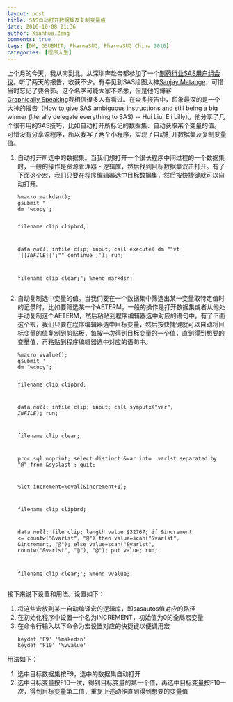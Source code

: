 ```yaml
---
layout: post
title: SAS自动打开数据集及复制变量值
date: 2016-10-08 21:36
author: Xianhua.Zeng
comments: true
tags: [DM, GSUBMIT, PharmaSUG, PharmaSUG China 2016]
categories: [程序人生]
---
```

<p>上个月的今天，我从南到北，从深圳奔赴帝都参加了一个<span style="text-decoration: none;"><a href="http://www.pharmasug.org/" target="_blank">制药行业SAS用户组会议</a></span>。听了两天的报告，收获不少。有幸见到SAS绘图大神<a href="https://support.sas.com/publishing/authors/matange.html" target="_blank"><span style="text-decoration: none;">Sanjay Matange</span></a>，可惜当时忘记了要合影。这个名字可能大家不熟悉，但是他的博客<a href="http://blogs.sas.com/content/graphicallyspeaking/" target="_blank"><span style="text-decoration: none;">Graphically Speaking</span></a>我相信很多人有看过。在众多报告中，印象最深的是一个大神的报告（How to give SAS ambiguous instructions and still being a big winner (literally delegate everything to SAS) -- Hui Liu, Eli Lilly）。他分享了几个很有用的SAS技巧，比如自动打开所标记的数据集、自动获取某个变量的值。<br />
 可惜没有分享源程序，所以我写了两个小程序，实现了自动打开数据集及复制变量值。</p>
<ol>
	<li>自动打开所选中的数据集。当我们想打开一个很长程序中间过程的一个数据集时，一般的操作是资源管理器 - 逻辑库，然后找到目标数据集双击打开。有了下面这个宏，我们只要在程序编辑器选中目标数据集，然后按快捷键就可以自动打开。
<pre><code>%macro markdsn();
gsubmit "
dm 'wcopy';

filename clip clipbrd;

data _null_;
   infile clip;
   input;
   call execute('dm ""vt '||_INFILE_||';"" continue ;');
run;

filename clip clear;";
%mend markdsn;</code></pre>
</li>
	<li>自动复制选中变量的值。当我们要在一个数据集中筛选出某一变量取特定值时的记录时，比如要筛选某一个AETERM，一般的操作是打开数据集或者从他处手动复制这个AETERM，然后粘贴到程序编辑器选中对应的语句中。有了下面这个宏，我们只要在程序编辑器选中目标变量，然后按快捷键就可以自动将目标变量的值复制到剪贴板，每按一次得到目标变量的一个值，直到得到想要的变量值，再粘贴到程序编辑器选中对应的语句中。
<pre><code>%macro vvalue();
gsubmit '
dm "wcopy";

filename clip clipbrd;

data _null_;
   infile clip;
   input;
   call symputx("var", _INFILE_);
run;

filename clip clear;

proc sql noprint;
    select distinct &amp;var into :varlst separated by "@"
    from &amp;syslast
    ;
quit;

%let increment=%eval(&amp;increment+1);

filename clip clipbrd;

data _null_;
    file clip;
    length value $32767;
	if &amp;increment &lt;= countw("&amp;varlst", "@") then value=scan("&amp;varlst", &amp;increment, "@");
	else value=scan("&amp;varlst", countw("&amp;varlst", "@"), "@");
    put value;
run;

filename clip clear;';
%mend vvalue;</code></pre>
</li>
</ol>
<p>接下来说下设置和用法。设置如下：</p>
<ol>
	<li>将这些宏放到某一自动编译宏的逻辑库，即sasautos值对应的路径</li>
	<li>在初始化程序中设置一个名为INCREMENT，初始值为0的全局宏变量</li>
	<li>在命令行输入以下命令为宏设置对应的快捷键以便调用宏
<pre><code>keydef 'F9' '%makedsn'
keydef 'F10' '%vvalue'</code></pre>
</li>
</ol>
<p>用法如下：</p>
<ol>
	<li>选中目标数据集按F9，选中的数据集自动打开</li>
	<li>选中目标变量按F10一次，得到目标变量的第一个值，再选中目标变量按F10一次，得到目标变量第二值，重复上述动作直到得到想要的变量值</li>
</ol>